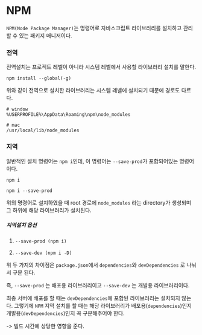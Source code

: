 
# NPM
`NPM(Node Package Manager)`는 명령어로 자바스크립트 라이브러리를 설치하고 관리할 수 있는 패키지 매니저이다.

### 전역

전역설치는 프로젝트 레벨이 아니라 시스템 레벨에서 사용할 라이브러리 설치를 말한다.

```
npm install --global(-g)
```

위와 같이 전역으로 설치한 라이브러리는 시스템 레벨에 설치되기 때문에 경로도 다르다.

```
# window
%USERPROFILE%\AppData\Roaming\npm\node_modules

# mac
/usr/local/lib/node_modules
```


### 지역

일반적인 설치 명령어는 `npm i`인데, 이 명령어는 `--save-prod`가 포함되어있는 명령어이다.
```
npm i 

npm i --save-prod
```

위의 명령어로 설치하였을 때 root 경로에 `node_modules` 라는 directory가 생성되며 그 하위에 해당 라이브러리가 설치된다.



##### 지역설치 옵션

1. `--save-prod (npm i)`

2. `--save-dev (npm i -D)`

위 두 가지의 차이점은 `package.json`에서 `dependencies`와 `devDependencies` 로 나눠서 구분 된다.

즉, `--save-prod` 는 배포용 라이브러리이고 `--save-dev` 는 개발용 라이브러리이다.


최종 서버에 배포를 할 때는 `devDependencies`에 포함된 라이브러리는 설치되지 않는다.
그렇기에 `NPM` 지역 설치를 할 때는 해당 라이브러리가 배포용(`dependencies`)인지 개발용(`devDependencies`)인지 꼭 구분해주어야 한다. 

-> 빌드 시간에 상당한 영향을 준다.

